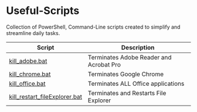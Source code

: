 # Useful-Scripts
Collection of PowerShell, Command-Line scripts created to simplify and streamline daily tasks.

|Script|Description|
|------|-----------|
|[kill_adobe.bat](https://github.com/beepbomark/Useful-Scripts/blob/main/Scripts/kill_adobe.bat)|Terminates Adobe Reader and Acrobat Pro|
|[kill_chrome.bat](https://github.com/beepbomark/Useful-Scripts/blob/main/Scripts/kill_chrome.bat)|Terminates Google Chrome|
|[kill_office.bat](https://github.com/beepbomark/Useful-Scripts/blob/main/Scripts/kill_office.bat)|Terminates ALL Office applications|
|[kill_restart_fileExplorer.bat](https://github.com/beepbomark/Useful-Scripts/blob/main/Scripts/kill_restart_filleExplorer.bat)|Terminates and Restarts File Explorer|
